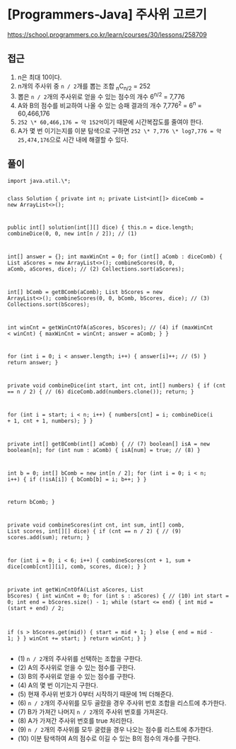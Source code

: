 [Programmers-Java] 주사위 고르기
=
<p><a href="https://school.programmers.co.kr/learn/courses/30/lessons/258709">https://school.programmers.co.kr/learn/courses/30/lessons/258709</a></p>
<h2>접근</h2>
<ol>
<li>n은 최대 10이다.</li>
<li>n개의 주사위 중 <code>n / 2</code>개를 뽑는 조합 <sub>n</sub>C<sub>n/2</sub> = 252</li>
<li>뽑은 <code>n / 2</code>개의 주사위로 얻을 수 있는 점수의 개수 6<sup>n/2</sup> = 7,776</li>
<li>A와 B의 점수를 비교하여 나올 수 있는 승패 결과의 개수 7,776<sup>2</sup> = 6<sup>n</sup> = 60,466,176</li>
<li><code>252 \* 60,466,176 = 약 152억</code>이기 때문에 시간복잡도를 줄여야 한다.</li>
<li>A가 몇 번 이기는지를 이분 탐색으로 구하면 <code>252 \* 7,776 \* log7,776 = 약 25,474,176</code>으로 시간 내에 해결할 수 있다.</li>
</ol>
<h2>풀이</h2>
<pre><code class="java">import java.util.\*;

class Solution {
 private int n;
 private List<int[]> diceComb = new ArrayList<>();

 public int[] solution(int[][] dice) {
 this.n = dice.length;
 combineDice(0, 0, new int[n / 2]); // (1)

 int[] answer = {};
 int maxWinCnt = 0;
 for (int[] aComb : diceComb) {
 List<Integer> aScores = new ArrayList<>();
 combineScores(0, 0, aComb, aScores, dice); // (2)
 Collections.sort(aScores);

 int[] bComb = getBComb(aComb);
 List<Integer> bScores = new ArrayList<>();
 combineScores(0, 0, bComb, bScores, dice); // (3)
 Collections.sort(bScores);

 int winCnt = getWinCntOfA(aScores, bScores); // (4)
 if (maxWinCnt < winCnt) {
 maxWinCnt = winCnt;
 answer = aComb;
 }
 }

 for (int i = 0; i < answer.length; i++) {
 answer[i]++; // (5)
 }
 return answer;
 }

 private void combineDice(int start, int cnt, int[] numbers) { 
 if (cnt == n / 2) { // (6)
 diceComb.add(numbers.clone());
 return;
 }

 for (int i = start; i < n; i++) {
 numbers[cnt] = i;
 combineDice(i + 1, cnt + 1, numbers);
 }
 }

 private int[] getBComb(int[] aComb) { // (7)
 boolean[] isA = new boolean[n];
 for (int num : aComb) {
 isA[num] = true; // (8)
 }

 int b = 0;
 int[] bComb = new int[n / 2];
 for (int i = 0; i < n; i++) {
 if (!isA[i]) {
 bComb[b] = i;
 b++;
 }
 }

 return bComb;
 }

 private void combineScores(int cnt, int sum, int[] comb, List<Integer> scores, int[][] dice) {
 if (cnt == n / 2) { // (9)
 scores.add(sum);
 return;
 }

 for (int i = 0; i < 6; i++) {
 combineScores(cnt + 1, sum + dice[comb[cnt]][i], comb, scores, dice);
 }
 }

 private int getWinCntOfA(List<Integer> aScores, List<Integer> bScores) {
 int winCnt = 0;
 for (int s : aScores) { // (10)
 int start = 0;
 int end = bScores.size() - 1;
 while (start <= end) {
 int mid = (start + end) / 2;

 if (s > bScores.get(mid)) {
 start = mid + 1;
 } else {
 end = mid - 1;
 }
 }
 winCnt += start;
 }
 return winCnt;
 }
}</code></pre>
<ul>
<li>(1) <code>n / 2</code>개의 주사위를 선택하는 조합을 구한다.</li>
<li>(2) A의 주사위로 얻을 수 있는 점수를 구한다.</li>
<li>(3) B의 주사위로 얻을 수 있는 점수를 구한다.</li>
<li>(4) A의 몇 번 이기는지 구한다.</li>
<li>(5) 현재 주사위 번호가 0부터 시작하기 때문에 1씩 더해준다.</li>
<li>(6) <code>n / 2</code>개의 주사위를 모두 골랐을 경우 주사위 번호 조합을 리스트에 추가한다.</li>
<li>(7) B가 가져간 나머지 <code>n / 2</code>개의 주사위 번호를 가져온다.</li>
<li>(8) A가 가져간 주사위 번호를 true 처리한다.</li>
<li>(9) <code>n / 2</code>개의 주사위를 모두 굴렸을 경우 나오는 점수를 리스트에 추가한다.</li>
<li>(10) 이분 탐색하여 A의 점수로 이길 수 있는 B의 점수의 개수를 구한다.</li>
</ul>